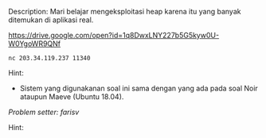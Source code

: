 Description:
Mari belajar mengeksploitasi heap karena itu yang banyak ditemukan di aplikasi real.

https://drive.google.com/open?id=1q8DwxLNY227b5G5kyw0U-W0YgoWR9QNf

`nc 203.34.119.237 11340`

Hint:
- Sistem yang digunakanan soal ini sama dengan yang ada pada soal Noir ataupun Maeve (Ubuntu 18.04).


*Problem setter: farisv*

Hint:
